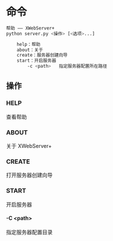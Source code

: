 # 命令

```bash
帮助 —— XWebServer+
python server.py <操作> [<选项>...]

    help：帮助
    about：关于
    create：服务器创建向导
    start：开启服务器
        -c <path>   指定服务器配置所在路径
```

## 操作

### HELP
查看帮助

### ABOUT
关于 XWebServer+

### CREATE
打开服务器创建向导

### START
开启服务器

#### -C &lt;path&gt;
指定服务器配置目录
